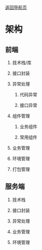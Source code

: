 [返回导航页](https://cqzhen.github.io/blog.html "导航页面")

# 架构

## 前端

1. 技术栈/库

2. 接口封装

3. 异常处理

    1. 代码异常

    2. 接口异常

4. 组件管理

    1. 业务组件

    2. 常用组件

5. 业务管理

6. 环境管理

7. 打包管理

## 服务端

1. 技术栈

2. 接口封装

3. 异常处理

4. 业务管理

5. 环境管理
